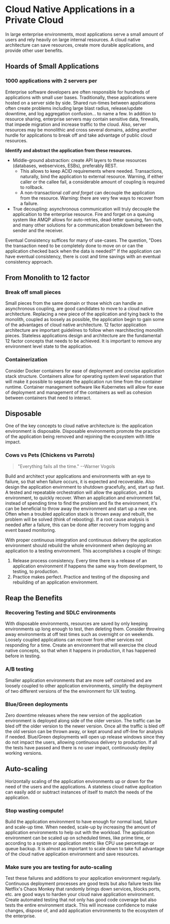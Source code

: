 
# Cloud Native Applications in a Private Cloud

In large enterprise environments, most applications serve a small amount of users and rely heavily on large internal resources. A cloud native architecture can save resources, create more durable applications, and provide other user benefits. 

## Hoards of Small Applications

### 1000 applications with 2 servers per
Enterprise software developers are often responsible for hundreds of applications with small user bases. Traditionally, these applications were hosted on a server side by side. Shared run-times between applications often create problems including large blast radius, release/update downtime, and log aggregation confusion... to name a few. In addition to resource sharing, enterprise servers may contain sensitive data, firewalls, that impede migration and increase traffic to the cloud. Also, server resources may be monolithic and cross several domains, adding another hurdle for applications to break off and take advantage of public cloud resources.

**Identify and abstract the application from these resources.**

* Middle-ground abstraction: create API layers to these resources (databases, webservices, ESBs), preferably REST. 
	* This allows to keep ACID requirements where needed. Transactions, naturally, bind the application to external resource. Warning, if either caller or the callee fail, a considerable amount of coupling is required to rollback.
    * A non-transactional *call and forget* can decouple the application from the resource. Warning: there are very few ways to recover from a failure.
* True decoupling: asynchronous communication will truly decouple the applicaition to the enterprise resource. Fire and forget on a queuing system like AMQP allows for auto-retries, dead-letter queuing, fan-outs, and many other solutions for a communication breakdown between the sender and the receiver.

Eventual Consistency suffices for many of use-cases. The question, "Does the transaction need to be completely done to move on or can the application checked back when the data is needed?" If the application can have eventual consistency, there is cost and time savings with an eventual consistency approach.

## From Monolith to 12 factor
### Break off small pieces
Small pieces from the same domain or those which can handle an asynchronous coupling, are good candidates to move to a cloud native architecture. Replacing a new piece of the application and tying back to the monolith, coupled as loosely as possible, the application begin to gain some of the advantages of cloud native architecture. 12 factor application architecture are important guidelines to follow when rearchitecting monolith pieces. Stateless applications design and architecture are the fundamental 12 factor concepts that needs to be achieved. It is important to remove any environment level state to the application.

### Containerization
Consider Docker containers for ease of deployment and concise application stack structure. Containers allow for operating system level separation that will make it possible to separate the application run time from the container runtime. Container management software like Kubernetes will allow for ease of deployment and management of the containers as well as cohesion between containers that need to interact.

## Disposable
One of the key concepts to cloud native architecture is: the application environment is disposable. Disposable environments promote the practice of the application being removed and rejoining the ecosystem with little impact. 
### Cows vs Pets (Chickens vs Parrots)
> "Everything fails all the time." --Warner Vogols

Build and architect your applications and environments with an eye to failure, so that when failure occurs, it is expected and recoverable. Also design the application envirnment to shutdown gracefully, and, start up fast. A tested and repeatable orchestration will allow the application, and its environment, to quickly recover. When an application and environment fail, instead of spending time to find the problem and fix the environment, it's can be beneficial to throw away the environment and start up a new one. Often when a troubled application stack is thrown away and rebuilt, the problem will be solved (think of rebooting). If a root cause analysis is needed after a failure, this can be done after recovery from logging and event based monitoring.

With proper continuous integration and continuous delivery the application environment should rebuild the whole environment when deploying an application to a testing environment. This accomplishes a couple of things:

1. Release process consistency. Every time there is a release of an application environment if happens the same way from development, to testing, to production.
2. Practice makes perfect. Practice and testing of the disposing and rebuilding of an application environment.

## Reap the Benefits
### Recovering Testing and SDLC environments
With disposable environments, resources are saved by only keeping environments up long enough to test, then deleting them. Consider throwing away environments at off test times such as overnight or on weekends. Loosely coupled applications can recover from other services not responding for a time. Create an environment that will exercise the cloud native concepts, so that when it happens in production, it has happened before in testing. 

### A/B testing
Smaller application environments that are more self contained and are loosely coupled to other application environments, simplify the deployment of two different versions of the the environment for UX testing.

### Blue/Green deployments
Zero downtime releases where the new version of the application environment is deployed along side of the older version. The traffic can be bled off the older version to the newer version. Once all the traffic is bled off the old version can be thrown away, or kept around and off-line for analysis if needed. Blue/Green deployments will open up release windows since they do not impact the users, allowing continuous delivery to production. If all the tests have passed and there is no user impact, continuously deploy working versions.

## Auto-scaling
Horizontally scaling of the application environments up or down for the need of the users and the applications. A stateless cloud native application can easily add or subtract instances of itself to match the needs of the application.

### Stop wasting compute!
Build the application environment to have enough for normal load, failure and scale-up time. When needed, scale-up by increasing the amount of application environments to help out with the workload. The application environment can be scaled up on scheduled times, like prime time, or according to a system or application metric like CPU use percentage or queue backup. It is almost as important to scale down to take full advantage of the cloud native application environment and save resources.

### Make sure you are testing for auto-scaling
Test these failures and additions to your application environment regularly. Continuous deployment processes are good tests but also failure tests like Netflix's Chaos Monkey that randomly brings down services, blocks ports, etc. are good ways to harden your cloud naive application environment. Create automated testing that not only has good code coverage but also tests the entire environment stack. This will increase confidence to make changes, dispose of, and add application environments to the ecosystem of the enterprise. 

